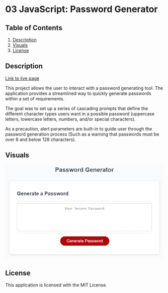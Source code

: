 # 03 JavaScript: Password Generator

## Table of Contents
1. [Description](#description)
2. [Visuals](#visuals)
3. [License](#license)

## Description
[Link to live page](https://zachattack221.github.io/password-generator/)

This project allows the user to interact with a password generating tool.
The application provides a streamlined way to quickly generate passwords within a set of requirements.

The goal was to set up a series of cascading prompts that define the different character types users want in a possible password (uppercase letters, lowercase letters, numbers, and/or special characters).

As a precaution, alert parameters are built-in to guide user through the password generation process (Such as a warning that passwords must be over 8 and below 128 characters).

## Visuals
![Password Generator](./Assets/03-javascript-homework-demo.png)

## License
This application is licensed with the MIT License.